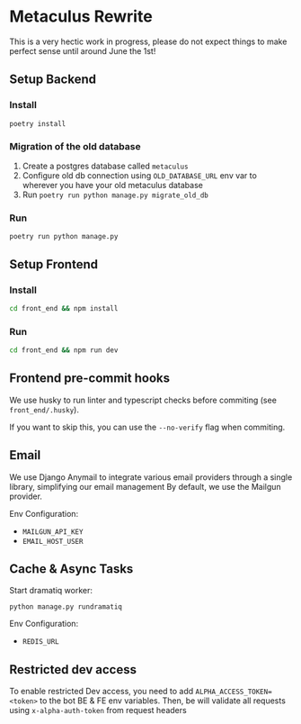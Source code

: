 # Metaculus Rewrite

This is a very hectic work in progress, please do not expect things to make perfect sense until around June the 1st!

## Setup Backend
### Install
`poetry install`

### Migration of the old database
1. Create a postgres database called `metaculus`
2. Configure old db connection using `OLD_DATABASE_URL` env var to wherever you have your old metaculus database
3. Run `poetry run python manage.py migrate_old_db`


### Run
`poetry run python manage.py`

## Setup Frontend

### Install

```bash
cd front_end && npm install
```

### Run
```bash
cd front_end && npm run dev
```

## Frontend pre-commit hooks

We use husky to run linter and typescript checks before commiting (see `front_end/.husky`).

If you want to skip this, you can use the `--no-verify` flag when commiting.


## Email
We use Django Anymail to integrate various email providers through a single library, simplifying our email management
By default, we use the Mailgun provider.

Env Configuration:
- `MAILGUN_API_KEY`
- `EMAIL_HOST_USER`


## Cache & Async Tasks
Start dramatiq worker:
```
python manage.py rundramatiq
``` 

Env Configuration:
- `REDIS_URL`

## Restricted dev access
To enable restricted Dev access, you need to add `ALPHA_ACCESS_TOKEN=<token>` to the bot BE & FE env variables.
Then, be will validate all requests using `x-alpha-auth-token` from request headers